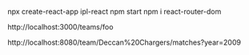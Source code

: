 
npx create-react-app ipl-react
npm start
npm i react-router-dom 

http://localhost:3000/teams/foo

http://localhost:8080/team/Deccan%20Chargers/matches?year=2009